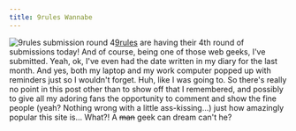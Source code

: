 ```yaml
---
title: 9rules Wannabe
---
```

![9rules submission round 4](http://wp.roodesign.co.uk/wp-content/uploads/2006/05/9rules_round_4.jpg)[9rules](http://9rules.com) are having their 4th round of submissions today! And of course, being one of those web geeks, I've submitted. Yeah, ok, I've even had the date written in my diary for the last month. And yes, both my laptop and my work computer popped up with reminders just so I wouldn't forget. Huh, like I was going to. So there's really no point in this post other than to show off that I remembered, and possibly to give all my adoring fans the opportunity to comment and show the fine people (yeah? Nothing wrong with a little ass-kissing...) just how amazingly popular this site is... What?! A <strike>man</strike> geek can dream can't he?